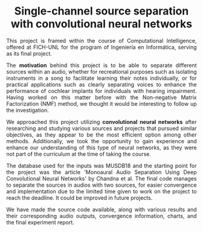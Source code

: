 <h1 align="center">Single-channel source separation with convolutional neural networks</h1>

<div align="justify">
  <p>This project is framed within the course of Computational Intelligence, offered at FICH-UNL for the program of Ingeniería en Informática, serving as its final project.</p>
  <p>The <b>motivation</b> behind this project is to be able to separate different sources within an audio, whether for recreational purposes such as isolating instruments in a song to facilitate learning their notes individually, or for practical applications such as clearly separating voices to enhance the performance of cochlear implants for individuals with hearing impairment. Having worked on this matter before with the Non-negative Matrix Factorization (NMF) method, we thought it would be interesting to follow up the investigation.</p>
  <p>We approached this project utilizing <b>convolutional neural networks</b> after researching and studying various sources and projects that pursued similar objectives, as they appear to be the most efficient option among other methods. Additionally, we took the opportunity to gain experience and enhance our understanding of this type of neural networks, as they were not part of the curriculum at the time of taking the course.</p>
  <p>The database used for the inputs was MUSDB18 and the starting point for the project was the article 'Monoaural Audio Separation Using Deep Convolutional Neural Networks' by Chandna et al. The final code manages to separate the sources in audios with two sources, for easier convergence and implementation due to the limited time given to work on the project to reach the deadline. It could be improved in future projects.</p>
  <p>We have made the source code available, along with various results and their corresponding audio outputs, convergence information, charts, and the final experiment report.</p>
</div>
